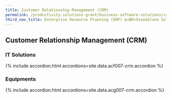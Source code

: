 ```yaml
---
title: Customer Relationship Management (CRM)
permalink: /productivity-solutions-grant/business-software-solutions/crm
third_nav_title: Enterprise Resource Planning (ERP) &<BR>Standalone Solutions
---
```


## Customer Relationship Management (CRM)

### IT Solutions

{% include accordion.html accordions=site.data.acf007-crm.accordion %}

### Equipments

{% include accordion.html accordions=site.data.acg007-crm.accordion %}